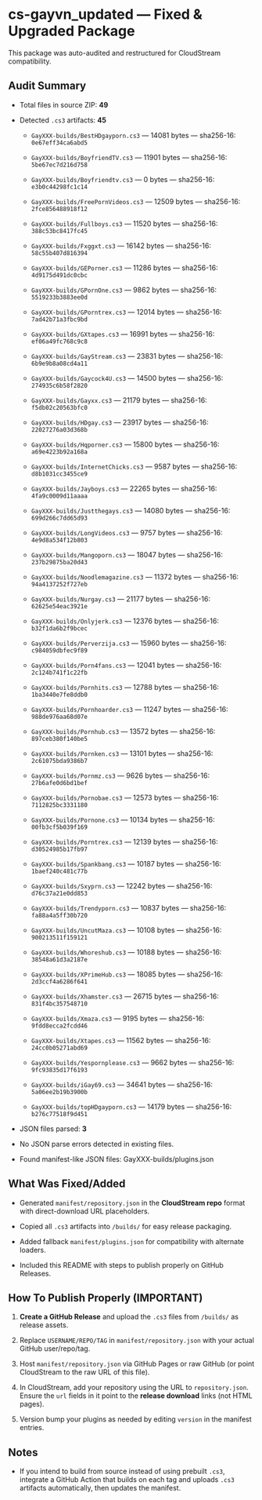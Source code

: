 # cs-gayvn_updated — Fixed & Upgraded Package

This package was auto-audited and restructured for CloudStream compatibility.

## Audit Summary

- Total files in source ZIP: **49**

- Detected `.cs3` artifacts: **45**

  - `GayXXX-builds/BestHDgayporn.cs3` — 14081 bytes — sha256-16: `0e67eff34ca6abd5`

  - `GayXXX-builds/BoyfriendTV.cs3` — 11901 bytes — sha256-16: `5be67ec7d216d758`

  - `GayXXX-builds/Boyfriendtv.cs3` — 0 bytes — sha256-16: `e3b0c44298fc1c14`

  - `GayXXX-builds/FreePornVideos.cs3` — 12509 bytes — sha256-16: `2fce856488918f12`

  - `GayXXX-builds/Fullboys.cs3` — 11520 bytes — sha256-16: `388c53bc8417fc45`

  - `GayXXX-builds/Fxggxt.cs3` — 16142 bytes — sha256-16: `58c55b407d816394`

  - `GayXXX-builds/GEPorner.cs3` — 11286 bytes — sha256-16: `4d9175d491dc0cbc`

  - `GayXXX-builds/GPornOne.cs3` — 9862 bytes — sha256-16: `5519233b3883ee0d`

  - `GayXXX-builds/GPorntrex.cs3` — 12014 bytes — sha256-16: `7ad42b71a3fbc9bd`

  - `GayXXX-builds/GXtapes.cs3` — 16991 bytes — sha256-16: `ef06a49fc768c9c8`

  - `GayXXX-builds/GayStream.cs3` — 23831 bytes — sha256-16: `6b9e9b8a08cd4a11`

  - `GayXXX-builds/Gaycock4U.cs3` — 14500 bytes — sha256-16: `274935c6b58f2820`

  - `GayXXX-builds/Gayxx.cs3` — 21179 bytes — sha256-16: `f5db02c20563bfc0`

  - `GayXXX-builds/HDgay.cs3` — 23917 bytes — sha256-16: `22027276a03d368b`

  - `GayXXX-builds/Hqporner.cs3` — 15800 bytes — sha256-16: `a69e4223b92a168a`

  - `GayXXX-builds/InternetChicks.cs3` — 9587 bytes — sha256-16: `d8b1031cc3455ce9`

  - `GayXXX-builds/Jayboys.cs3` — 22265 bytes — sha256-16: `4fa9c0009d11aaaa`

  - `GayXXX-builds/Justthegays.cs3` — 14080 bytes — sha256-16: `699d266c7dd65d93`

  - `GayXXX-builds/LongVideos.cs3` — 9757 bytes — sha256-16: `4e9d8a534f12b803`

  - `GayXXX-builds/Mangoporn.cs3` — 18047 bytes — sha256-16: `237b29875ba20d43`

  - `GayXXX-builds/Noodlemagazine.cs3` — 11372 bytes — sha256-16: `94a4137252f727eb`

  - `GayXXX-builds/Nurgay.cs3` — 21177 bytes — sha256-16: `62625e54eac3921e`

  - `GayXXX-builds/Onlyjerk.cs3` — 12376 bytes — sha256-16: `b32f1da6b2f9bcec`

  - `GayXXX-builds/Perverzija.cs3` — 15960 bytes — sha256-16: `c984059dbfec9f89`

  - `GayXXX-builds/Porn4fans.cs3` — 12041 bytes — sha256-16: `2c124b741f1c22fb`

  - `GayXXX-builds/Pornhits.cs3` — 12788 bytes — sha256-16: `1ba3440e7fe8ddb0`

  - `GayXXX-builds/Pornhoarder.cs3` — 11247 bytes — sha256-16: `988de976aa68d07e`

  - `GayXXX-builds/Pornhub.cs3` — 13572 bytes — sha256-16: `897ceb380f140be5`

  - `GayXXX-builds/Pornken.cs3` — 13101 bytes — sha256-16: `2c61075bda9386b7`

  - `GayXXX-builds/Pornmz.cs3` — 9626 bytes — sha256-16: `27b6afe0d6bd1bef`

  - `GayXXX-builds/Pornobae.cs3` — 12573 bytes — sha256-16: `7112825bc3331180`

  - `GayXXX-builds/Pornone.cs3` — 10134 bytes — sha256-16: `00fb3cf5b039f169`

  - `GayXXX-builds/Porntrex.cs3` — 12139 bytes — sha256-16: `d30524985b17fb97`

  - `GayXXX-builds/Spankbang.cs3` — 10187 bytes — sha256-16: `1baef240c481c77b`

  - `GayXXX-builds/Sxyprn.cs3` — 12242 bytes — sha256-16: `d76c37a21e0dd853`

  - `GayXXX-builds/Trendyporn.cs3` — 10837 bytes — sha256-16: `fa88a4a5ff30b720`

  - `GayXXX-builds/UncutMaza.cs3` — 10108 bytes — sha256-16: `900213511f159121`

  - `GayXXX-builds/Whoreshub.cs3` — 10188 bytes — sha256-16: `38548a61d3a2187e`

  - `GayXXX-builds/XPrimeHub.cs3` — 18085 bytes — sha256-16: `2d3ccf4a6286f641`

  - `GayXXX-builds/Xhamster.cs3` — 26715 bytes — sha256-16: `831f4bc357548710`

  - `GayXXX-builds/Xmaza.cs3` — 9195 bytes — sha256-16: `9fdd8ecca2fcdd46`

  - `GayXXX-builds/Xtapes.cs3` — 11562 bytes — sha256-16: `24cc0b05271abd69`

  - `GayXXX-builds/Yespornplease.cs3` — 9662 bytes — sha256-16: `9fc93835d17f6193`

  - `GayXXX-builds/iGay69.cs3` — 34641 bytes — sha256-16: `5a06ee2b19b3900b`

  - `GayXXX-builds/topHDgayporn.cs3` — 14179 bytes — sha256-16: `b276c77518f9d451`


- JSON files parsed: **3**

- No JSON parse errors detected in existing files.

- Found manifest-like JSON files: GayXXX-builds/plugins.json


## What Was Fixed/Added

- Generated `manifest/repository.json` in the **CloudStream repo** format with direct-download URL placeholders.

- Copied all `.cs3` artifacts into `/builds/` for easy release packaging.

- Added fallback `manifest/plugins.json` for compatibility with alternate loaders.

- Included this README with steps to publish properly on GitHub Releases.


## How To Publish Properly (IMPORTANT)

1. **Create a GitHub Release** and upload the `.cs3` files from `/builds/` as release assets.

2. Replace `USERNAME/REPO/TAG` in `manifest/repository.json` with your actual GitHub user/repo/tag.

3. Host `manifest/repository.json` via GitHub Pages or raw GitHub (or point CloudStream to the raw URL of this file).

4. In CloudStream, add your repository using the URL to `repository.json`. Ensure the `url` fields in it point to the **release download** links (not HTML pages).

5. Version bump your plugins as needed by editing `version` in the manifest entries.


## Notes

- If you intend to build from source instead of using prebuilt `.cs3`, integrate a GitHub Action that builds on each tag and uploads `.cs3` artifacts automatically, then updates the manifest.

